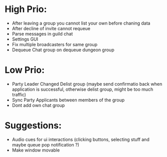 # High Prio:
* After leaving a group you cannot list your own before chaning data
* After decline of invite cannot requeue
* Parse messages in guild chat
* Settings GUI
* Fix multiple broadcasters for same group
* Dequeue Chat group on dequeue dungeon group

# Low Prio:
* Party Leader Changed Delist group (maybe send confirmatio back when application is successful, otherwise delist group, might be too much traffic)
* Sync Party Applicants between members of the group
* Dont add own chat group

# Suggestions:
* Audio cues for ui interactions (clicking buttons, selecting stuff and maybe queue pop notification ?)
* Make window movable